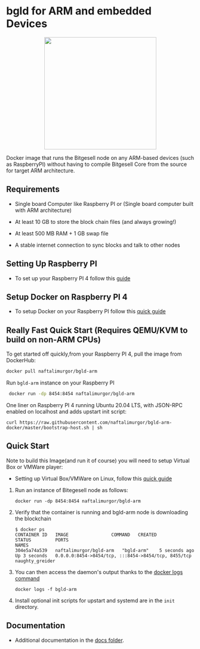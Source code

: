 # bgld for ARM and embedded Devices

<p align="center">
  <img width="300" height="300" src="https://github.com/naftalimurgor/bitgesell-arm/blob/main/bgl-arm.png">
</p>

Docker image that runs the Bitgesell node on any ARM-based devices (such as RaspberryPI) without having to compile Bitgesell Core from the source for target ARM architecture.

## Requirements

- Single board Computer like Raspberry PI or (Single board computer built with ARM architecture)

- At least 10 GB to store the block chain files (and always growing!)
- At least 500 MB RAM + 1 GB swap file
- A stable internet connection to sync blocks and talk to other nodes
## Setting Up Raspberry PI

- To set up your Raspberry PI 4 follow this [guide](https://www.tomshardware.com/how-to/set-up-raspberry-pi)

## Setup Docker on Raspberry PI 4

- To setup Docker on your Raspberry PI follow this [quick guide](https://www.simplilearn.com/tutorials/docker-tutorial/raspberry-pi-docker)

## Really Fast Quick Start (Requires QEMU/KVM to build on non-ARM CPUs)

To get started off quickly,from your Raspberry PI 4, pull the image from DockerHub:

```sh
docker pull naftalimurgor/bgld-arm
```
Run `bgld-arm` instance on your Raspberry PI

```sh
 docker run -dp 8454:8454 naftalimurgor/bgld-arm
```
One liner on Raspberry PI 4 running Ubuntu 20.04 LTS, with JSON-RPC enabled on localhost and adds upstart init script:

    curl https://raw.githubusercontent.com/naftalimurgor/bgld-arm-docker/master/bootstrap-host.sh | sh

## Quick Start
Note to build this Image(and run it of course) you will need to setup Virtual Box or VMWare player:
- Setting up Virtual Box/VMWare on Linux, follow this [quick guide](https://youtu.be/Fr3MUS2cl3k)

1.  Run an instance of Bitegesell node as follows:

        docker run -dp 8454:8454 naftalimurgor/bgld-arm

2.  Verify that the container is running and bgld-arm node is downloading the blockchain

        $ docker ps
        CONTAINER ID   IMAGE                COMMAND   CREATED         STATUS         PORTS                                                 NAMES
        304e5a74a539   naftalimurgor/bgld-arm   "bgld-arm"    5 seconds ago   Up 3 seconds   0.0.0.0:8454->8454/tcp, :::8454->8454/tcp, 8455/tcp   naughty_greider

3.  You can then access the daemon's output thanks to the [docker logs command](https://docs.docker.com/reference/commandline/cli/#logs)

        docker logs -f bgld-arm

4.  Install optional init scripts for upstart and systemd are in the `init` directory.

## Documentation

- Additional documentation in the [docs folder](https://github.com/naftalimurgor/bgld-arm/tree/main/docs).

